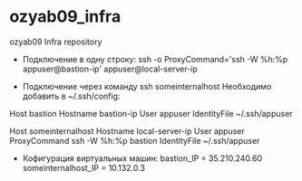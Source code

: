 # ozyab09_infra
ozyab09 Infra repository

* Подключение в одну строку:
ssh -o ProxyCommand='ssh -W %h:%p appuser@bastion-ip' appuser@local-server-ip

* Подключение через команду ssh someinternalhost
Необходимо добавить в ~/.ssh/config:

Host bastion
  Hostname bastion-ip
  User appuser
  IdentityFile ~/.ssh/appuser

Host someinternalhost
  Hostname local-server-ip
  User appuser
  ProxyCommand ssh -W %h:%p bastion
  IdentityFile ~/.ssh/appuser

* Кофигурация виртуальных машин:
bastion_IP = 35.210.240.60
someinternalhost_IP = 10.132.0.3

